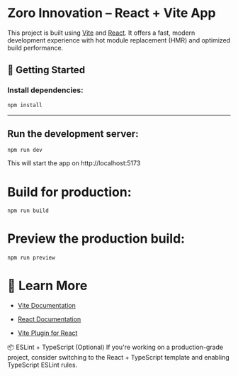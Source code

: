 # Zoro Innovation – React + Vite App

This project is built using [Vite](https://vitejs.dev/) and [React](https://react.dev/). It offers a fast, modern development experience with hot module replacement (HMR) and optimized build performance.

## 🚀 Getting Started

### Install dependencies:

```bash
npm install
```
---

## Run the development server:
```
npm run dev
```
This will start the app on http://localhost:5173

# Build for production:
```
npm run build
```

# Preview the production build:
```
npm run preview
```

# 🧠 Learn More
- [Vite Documentation](https://vitejs.dev/guide/)
- [React Documentation](https://react.dev/learn)

-  [Vite Plugin for React](https://github.com/vitejs/vite-plugin-react-swc)

📦 ESLint + TypeScript (Optional)
If you're working on a production-grade project, consider switching to the React + TypeScript template and enabling TypeScript ESLint rules.


